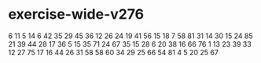 # exercise-wide-v276
6
11
5
14
6
42
35
29
45
36
12
26
24
19
41
56
15
18
7
58
81
31
14
30
15
24
85
21
39
44
28
17
36
5
15
35
71
24
67
35
15
28
6
20
38
16
66
76
1
13
23
39
33
12
27
75
17
16
44
26
31
58
58
60
34
29
25
66
54
81
4
5
20
25
67
